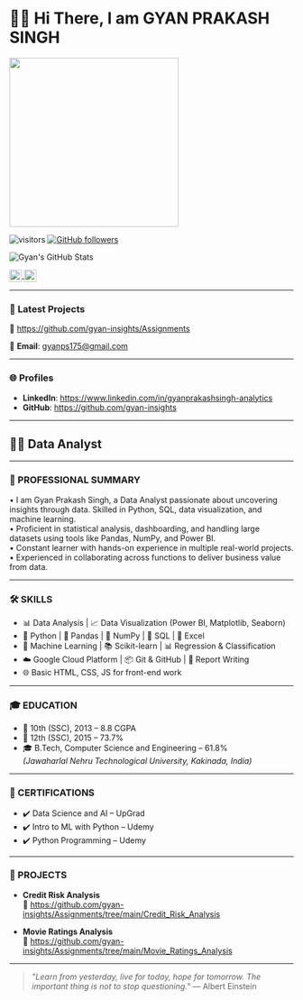 # 👋👋 Hi There, I am GYAN PRAKASH SINGH

<a>
<img src="https://github.com/gyan-insights/About-Me/blob/main/gyan_profile.jpeg" class="inline" style="width: 300px; height: 300px;">

![visitors](https://visitor-badge.laobi.icu/badge?page_id=gyan-insights.visitor-badge)
[![GitHub followers](https://img.shields.io/github/followers/gyan-insights.svg?style=social&label=Follow)](https://github.com/gyan-insights?tab=followers)

![Gyan's GitHub Stats](https://github-readme-stats.vercel.app/api?username=gyan-insights&count_private=true&show_icons=true&theme=algolia)

<a href="https://www.linkedin.com/in/gyanprakashsingh-analytics/">
  <img align="center" alt="Gyan's LinkedIn" width="22px" src="https://cdn.jsdelivr.net/npm/simple-icons@v3/icons/linkedin.svg" />
</a>
<a href="mailto:gyanps175@gmail.com">
  <img align="center" alt="Gyan's Email" width="22px" src="https://cdn.jsdelivr.net/npm/simple-icons@v3/icons/gmail.svg" />
</a>

---

### 📂 Latest Projects

🔗 https://github.com/gyan-insights/Assignments  

📧 **Email**: gyanps175@gmail.com

---

### 🌐 Profiles

- **LinkedIn**: https://www.linkedin.com/in/gyanprakashsingh-analytics  
- **GitHub**: https://github.com/gyan-insights  

---

## 🧑‍💼 Data Analyst  

---

### 💼 PROFESSIONAL SUMMARY

• I am Gyan Prakash Singh, a Data Analyst passionate about uncovering insights through data. Skilled in Python, SQL, data visualization, and machine learning.  
• Proficient in statistical analysis, dashboarding, and handling large datasets using tools like Pandas, NumPy, and Power BI.  
• Constant learner with hands-on experience in multiple real-world projects.  
• Experienced in collaborating across functions to deliver business value from data.  

---

### 🛠️ SKILLS

- 📊 Data Analysis | 📈 Data Visualization (Power BI, Matplotlib, Seaborn)  
- 🐍 Python | 🧮 Pandas | 🔄 NumPy | 🔎 SQL | 📁 Excel  
- 🤖 Machine Learning | 📚 Scikit-learn | 📊 Regression & Classification  
- ☁️ Google Cloud Platform | 📦 Git & GitHub | 📃 Report Writing  
- 🌐 Basic HTML, CSS, JS for front-end work

---

### 🎓 EDUCATION

- 🏫 10th (SSC), 2013 – 8.8 CGPA  
- 🏫 12th (SSC), 2015 – 73.7%  
- 🎓 B.Tech, Computer Science and Engineering – 61.8%  
  *(Jawaharlal Nehru Technological University, Kakinada, India)*

---

### 📜 CERTIFICATIONS

- ✔️ Data Science and AI – UpGrad  
- ✔️ Intro to ML with Python – Udemy  
- ✔️ Python Programming – Udemy  

---

### 📁 PROJECTS

- **Credit Risk Analysis**  
  🔗 https://github.com/gyan-insights/Assignments/tree/main/Credit_Risk_Analysis  

- **Movie Ratings Analysis**  
  🔗 https://github.com/gyan-insights/Assignments/tree/main/Movie_Ratings_Analysis  

---

> *"Learn from yesterday, live for today, hope for tomorrow. The important thing is not to stop questioning."* — Albert Einstein
